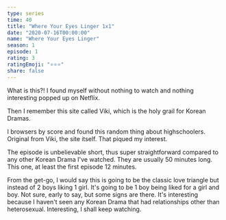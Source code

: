 ```yaml
---
type: series
time: 40
title: "Where Your Eyes Linger 1x1"
date: "2020-07-16T00:00:00"
name: "Where Your Eyes Linger"
season: 1
episode: 1
rating: 3
ratingEmoji: "⭐️⭐️⭐️"
share: false
---
```


What is this?! I found myself without nothing to watch and nothing interesting popped up on Netflix.

Then I remember this site called Viki, which is the holy grail for Korean Dramas.

I browsers by score and found this random thing about highschoolers. Original from Viki, the site itself. That piqued my interest.

The episode is unbelievable short, thus super straightforward compared to any other Korean Drama I've watched. They are usually 50 minutes long. This one, at least the first episode 12 minutes.

From the get-go, I would say this is going to be the classic love triangle but instead of 2 boys liking 1 girl. It's going to be 1 boy being liked for a girl and boy. Not sure, early to say, but some signs are there. It's interesting because I haven't seen any Korean Drama that had relationships other than heterosexual. Interesting, I shall keep watching.
